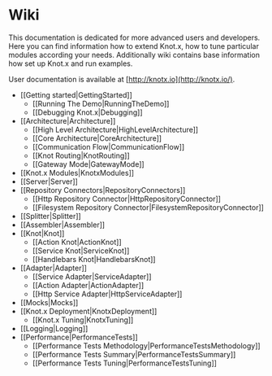 # Wiki
This documentation is dedicated for more advanced users and developers. Here you can find information how to extend Knot.x, how to tune particular
modules according your needs. Additionally wiki contains base information how set up Knot.x and run examples.

User documentation is available at [http://knotx.io](http://knotx.io/).

* [[Getting started|GettingStarted]] <!--DONE -->
  * [[Running The Demo|RunningTheDemo]] <!--DONE -->
  * [[Debugging Knot.x|Debugging]] <!--DONE -->
* [[Architecture|Architecture]] <!--DONE -->
  * [[High Level Architecture|HighLevelArchitecture]] <!--DONE -->
  * [[Core Architecture|CoreArchitecture]] <!--DONE -->
  * [[Communication Flow|CommunicationFlow]] <!--DONE -->
  * [[Knot Routing|KnotRouting]] <!--DONE -->
  * [[Gateway Mode|GatewayMode]] <!--DONE -->
* [[Knot.x Modules|KnotxModules]] <!-- DONE -->
* [[Server|Server]] <!-- DONE -->
* [[Repository Connectors|RepositoryConnectors]] <!-- DONE -->
  * [[Http Repository Connector|HttpRepositoryConnector]] <!-- DONE -->
  * [[Filesystem Repository Connector|FilesystemRepositoryConnector]] <!-- DONE -->
* [[Splitter|Splitter]] <!-- DONE -->
* [[Assembler|Assembler]] <!-- DONE -->
* [[Knot|Knot]] <!-- DONE -->
  * [[Action Knot|ActionKnot]]
  * [[Service Knot|ServiceKnot]]
  * [[Handlebars Knot|HandlebarsKnot]]
* [[Adapter|Adapter]] <!-- DONE -->
  * [[Service Adapter|ServiceAdapter]]
  * [[Action Adapter|ActionAdapter]]
  * [[Http Service Adapter|HttpServiceAdapter]]
* [[Mocks|Mocks]]
* [[Knot.x Deployment|KnotxDeployment]]
  * [[Knot.x Tuning|KnotxTuning]] <!--DONE -->
* [[Logging|Logging]]
* [[Performance|PerformanceTests]] <!--DONE -->
  * [[Performance Tests Methodology|PerformanceTestsMethodology]]<!--DONE -->
  * [[Performance Tests Summary|PerformanceTestsSummary]]<!--DONE -->
  * [[Performance Tests Tuning|PerformanceTestsTuning]]<!--DONE -->
